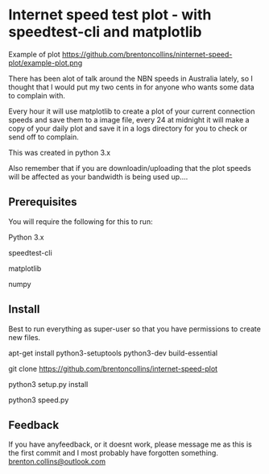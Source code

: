 # Internet speed test plot - with speedtest-cli and matplotlib
Example of plot https://github.com/brentoncollins/ninternet-speed-plot/example-plot.png

There has been alot of talk around the NBN speeds in Australia lately, so I thought that I would put my two cents
in for anyone who wants some data to complain with. 

Every hour it will use matplotlib to create a plot of your current connection speeds and save them to a image file, every 24 at midnight it will make a copy of your daily plot and save it in a logs directory for you to check or send off to complain.

This was created in python 3.x

Also remember that if you are downloadin/uploading that the plot speeds will be affected as your bandwidth is being used up....


## Prerequisites

You will require the following for this to run:

Python 3.x

speedtest-cli

matplotlib

numpy

## Install

Best to run everything as super-user so that you have permissions to create new files.

apt-get install python3-setuptools python3-dev build-essential 

git clone https://github.com/brentoncollins/internet-speed-plot

python3 setup.py install

python3 speed.py


## Feedback

If you have anyfeedback, or it doesnt work, please message me as this is the first commit and I most probably have forgotten something.
brenton.collins@outlook.com
